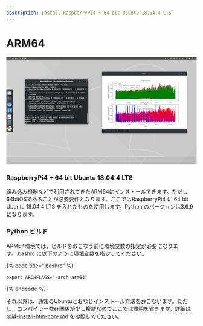 ```yaml
---
description: Install RaspberryPi4 + 64 bit Ubuntu 18.04.4 LTS
---
```


# ARM64

![&#x56F3;1-4](../../.gitbook/assets/1-4.png)

### RaspberryPi4 + 64 bit Ubuntu 18.04.4 LTS

組み込み機器などで利用されてきたARM64にインストールできます。ただし64bitOSであることが必要要件となります。ここではRaspberryPi4 に 64 bit Ubuntu 18.04.4 LTS を入れたものを使用します。Python のバージョンは3.6.9 になります。

### Python ビルド

ARM64環境では、ビルドをおこなう前に環境変数の指定が必要になります。.bashrc に以下のように環境変数を指定してください。

{% code title=".bashrc" %}
```text
export ARCHFLAGS="-arch arm64"
```
{% endcode %}

それ以外は、通常のUbuntuとおなじインストール方法をおこないます。ただし、コンパイラー依存関係が少し複雑なのでここでは説明を省きます。詳細は [rpi4-install-htm-core.md](https://github.com/PonDad/My-HTM-learning/blob/master/appendix-2/rpi4-install-htm-core.md) を参照してください。

